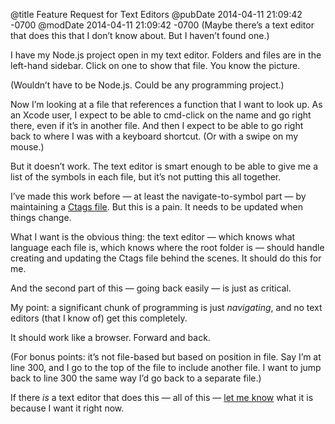 @title Feature Request for Text Editors
@pubDate 2014-04-11 21:09:42 -0700
@modDate 2014-04-11 21:09:42 -0700
(Maybe there’s a text editor that does this that I don’t know about. But I haven’t found one.)

I have my Node.js project open in my text editor. Folders and files are in the left-hand sidebar. Click on one to show that file. You know the picture.

(Wouldn’t have to be Node.js. Could be any programming project.)

Now I’m looking at a file that references a function that I want to look up. As an Xcode user, I expect to be able to cmd-click on the name and go right there, even if it’s in another file. And then I expect to be able to go right back to where I was with a keyboard shortcut. (Or with a swipe on my mouse.)

But it doesn’t work. The text editor is smart enough to be able to give me a list of the symbols in each file, but it’s not putting this all together.

I’ve made this work before — at least the navigate-to-symbol part — by maintaining a <a href="http://en.wikipedia.org/wiki/Ctags">Ctags file</a>. But this is a pain. It needs to be updated when things change.

What I want is the obvious thing: the text editor — which knows what language each file is, which knows where the root folder is — should handle creating and updating the Ctags file behind the scenes. It should do this for me.

And the second part of this — going back easily — is just as critical.

My point: a significant chunk of programming is just *navigating*, and no text editors (that I know of) get this completely.

It should work like a browser. Forward and back.

(For bonus points: it’s not file-based but based on position in file. Say I’m at line 300, and I go to the top of the file to include another file. I want to jump back to line 300 the same way I’d go back to a separate file.)

If there *is* a text editor that does this — all of this — <a href="https://twitter.com/brentsimmons">let me know</a> what it is because I want it right now.
